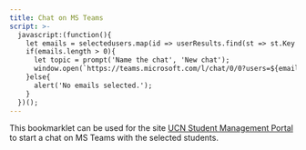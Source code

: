 ```yaml
---
title: Chat on MS Teams
script: >-
  javascript:(function(){
    let emails = selectedusers.map(id => userResults.find(st => st.Key == id )).map(st => st.Value.Email);
    if(emails.length > 0){
      let topic = prompt('Name the chat', 'New chat');
      window.open(`https://teams.microsoft.com/l/chat/0/0?users=${emails.join(',')}&topicName=${topic}`);
    }else{
      alert('No emails selected.');
    }
  })();
---
```


This bookmarklet can be used for the site [UCN Student Management Portal](https://ucnstudents.ondni.com) to start a chat on MS Teams with the selected students.
